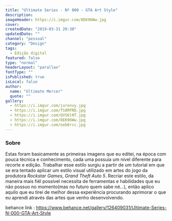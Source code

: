 ```yaml
---
title: "Ultimate Series - Nº 000 - GTA Art Style"
description:
imageHeader: https://i.imgur.com/8EK96Ww.jpg
cover:
createdDate: "2019-03-31 20:30"
updatedDate: ""
channel: "pessoal"
category: "Design"
tags:
  - Edição digital
featured: false
type: "normal"
headerLayout: "parallax"
fontType: ""
isPublished: true
isLocal: false
author:
  name: "Ultimate Mercer"
  quote: ""
gallery:
  - https://i.imgur.com/juronvy.jpg
  - https://i.imgur.com/fS8MfRD.jpg
  - https://i.imgur.com/QVS6l0T.jpg
  - https://i.imgur.com/8EK96Ww.jpg
  - https://i.imgur.com/oob8rcc.jpg
---
```


### Sobre

Estas foram basicamente as primeiras imagens que eu editei, na época com pouca técnica e conhecimento, cada uma possuia um nível diferente para recorte e edição. Trabalhar esse estilo surgiu a partir de um tutorial em que se era tentado aplicar um estilo visual utilizado em artes do jogo da produtora _Rockstar Games_, _Grand Theft Auto 5_. Recriar este estilo, da maneira mais fiél possível necessita de ferramentas e habilidades que eu não possuo no momento(mas no futuro quem sabe né...), então aplico aquilo que eu tirei de melhor dessa experiência procurando aprimorar o que eu aprendi através das artes que venho desenvolvendo.

behance link : https://www.behance.net/gallery/126409031/Ultimate-Series-N-000-GTA-Art-Style
